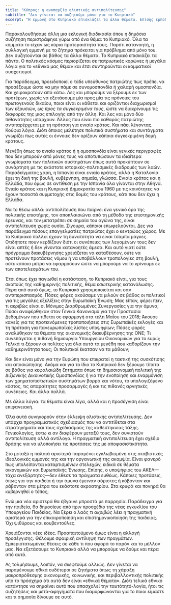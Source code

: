 ```yaml
---
title: "Κύπρος: η ανυπαρξία ολιστικής αντιπολίτευσης"
subtitle: "Δεν γίνεται να συζητούμε μόνο για το Κυπριακό"
excerpt: "Η εμμονή στο Κυπριακό επισκιάζει τα άλλα θέματα. Επίσης εμποδίζει την εμβάθυνση στα συγκεκριμένα των πολιτικών προγραμμάτων."
---
```

Παρακολουθήσαμε άλλη μια εκλογική διαδικασία όπου η δημόσια συζήτηση περιστράφηκε γύρω από ένα θέμα: το Κυπριακό. Όλα τα κόμματα το είχαν ως κύρια προτεραιότητα τους. Παρότι κατανοητή, η συλλογική εμμονή με το ζήτημα πρόκειται για πρόβλημα από μόνο του. Δεν συζητούνται σε βάθος τα άλλα θέματα. Το Κυπριακό επισκιάζει τα πάντα. Ο πολιτικός κόσμος περιορίζεται σε πατριωτικές κορώνες ή μεγάλα λόγια για το «εθνικό μας θέμα» και έτσι συντηρούνται οι κομματικοί συσχετισμοί.

Για παράδειγμα, προειδοποιεί ο τάδε υπεύθυνος πατριώτης πως πρέπει να προσέξουμε ώστε να μην πάμε σε συνομοσπονδία ή χαλαρή ομοσπονδία. Και χειροκροτούν από κάτω. Λες και μπορούμε να ξέρουμε εκ των προτέρων, χωρίς να εξετάσουμε μία προς μία τις πρόνοιες του πρωτογενούς δικαίου, ποιοι είναι οι κάθετοι και οριζόντιοι διαχωρισμοί των εξουσιών, *ως προς τα συγκεκριμένα τους*, ώστε να διακρίνουμε τις διαφορές της μιας επιλογής από την άλλη. Και λες και μόνο δύο πιθανότητες υπάρχουν. Άλλος που είναι πιο καθαρός πατριώτης αντιπαρέρχεται με τη πρόταση για ενιαίο κράτος. Και πάει λέγοντας. Κούφια λόγια. Διότι όποιος μελέτησε πολιτικά συστήματα και συντάγματα γνωρίζει πως αυτές οι έννοιες δεν ορίζουν κάποια συγκεκριμένη δομή κράτους.

Μεγέθη όπως το ενιαίο κράτος ή η ομοσπονδία είναι γενικές περιγραφές που δεν μπορούν από μόνες τους να αποτυπώσουν τα ιδιαίτερα γνωρίσματα των πολιτικών συστημάτων όπως αυτά προκύπτουν σε συνάρτηση με τις εκάστοτε ιστορικές-πολιτισμικές διαδρομές των λαών. Παραδείγματος χάρη, η Ισπανία είναι ενιαίο κράτος, αλλά η Καταλονία έχει τη δική της βουλή, κυβέρνηση, σημαία, γλώσσα. Ενιαίο κράτος και η Ελλάδα, που όμως σε αντίθεση με την Ισπανία όλα γίνονται στην Αθήνα. Ενιαίο κράτος και η Κυπριακή Δημοκρατία του 1960 με τις κοινότητες να έχουν ποσοστά συμμετοχής στις δομές του κράτους, κάτι που δεν έχει η Ελλάδα.

Να το θέσω απλά: αντιπολίτευση που παίρνει ένα γενικό όρο της πολιτικής επιστήμης, τον αποπλαισιώνει από τη μέθοδο της επιστημονικής έρευνας, και τον μετατρέπει σε σημαία του αγώνα της, είναι αντιπολίτευση χωρίς ουσία. Σίγουρα, κάποιοι επωφελούνται. Δες για παράδειγμα πόσους επαγγελματίες πατριώτες έχει ο κεντρώος χώρος. Με το Κυπριακό πολλοί έχουν τη δυνατότητα να είναι τσάμπα μάγκες. Οτιδήποτε πουν κερδίζουν διότι οι συνέπειες των λεγομένων τους δεν είναι απτές ή δεν γίνονται κατανοητές άμεσα. Και αυτό γιατί ούτε πρόγραμμα διακυβέρνησης χρειάζεται να καταθέσουν, ούτε να προτείνουν προτάσεις νόμου ή να υποβάλλουν τροπολογίες στη βουλή, ούτε κάποιο μέτρο να εφαρμόσουν ώστε να μπορούμε να το κρίνουμε εκ των αποτελεσμάτων του.

Έτσι όπως έχει παγιωθεί η κατάσταση, το Κυπριακό είναι, για τους σκοπούς της καθημερινής πολιτικής, θέμα εσωτερικής κατανάλωσης. Πέρα από αυτό όμως, το Κυπριακό χρησιμοποιείται και σαν αντιπερισπασμός. Πόσες φόρες ακούσαμε να μιλούν σε βάθος οι πολιτικοί για τις μεγάλες εξελίξεις στην Ευρωπαϊκή Ένωση; Μας είπαν, φέρει πειν, τι ακριβώς είναι οι Μόνιμες Διαρθρωμένες Συνεργασίες για την άμυνα; Πόσοι αναφέρθηκαν στον Γενικό Κανονισμό για την Προστασία Δεδομένων που τίθεται σε εφαρμογή στα τέλη Μαΐου του 2018; Άκουσε κανείς για τις προτεινόμενες τροποποιήσεις στις Ευρωπαϊκές εκλογές και τη πρόταση για πανευρωπαϊκές λίστες υποψηφίων; Πόσες φορές αναλύθηκαν τα θέματα της οικονομικής διακυβέρνησης της ΟΝΕ; Τι συνεπάγεται η πιθανή δημιουργία Υπουργείου Οικονομικών για το ευρώ; Τελικά τι ξέρουν οι πολίτες για όλα αυτά τα μεγέθη που καθορίζουν την καθημερινότητα τους; Οι πολιτικοί έκατσαν να τα μάθουν;

Και δεν είναι μόνο για την Ευρώπη που επικρατεί η τακτική της συσκότισης και αποσιώπησης. Ακόμα και για το ίδιο το Κυπριακό δεν ξέρουμε τίποτα σε βάθος για κεφαλαιώδη ζητήματα όπως τη δημοσιονομική πολιτική της Διζωνικής Δικοινοτικής Ομοσπονδίας ή για την ενοποίηση και εναρμόνιση των χρηματοπιστωτικών συστημάτων βορρά και νότου, το υπολογιζόμενο κόστος, τις απαραίτητες προσαρμογές ή και τις πιθανές αρνητικές συνέπειες. Και άλλα πολλά.

Με άλλα λόγια: τα θέματα είναι λίγα, αλλά και η προσέγγιση είναι επιφανειακή.

Όλα αυτά συνηγορούν στην έλλειψη ολιστικής αντιπολίτευσης. Δεν υπάρχει προγραμματικός σχεδιασμός που να αντιτίθεται στα στρατηγήματα και τους σχεδιασμούς της καθεστηκυίας τάξης. Γενικολογίες, έστω κι αν διαφέρουν μεταξύ τους, δεν συνιστούν αντιπολίτευση αλλά αντίλογο. Η πραγματική αντιπολίτευση έχει σχέδιο δράσης για να υλοποιήσει τις προτάσεις της με αποφασιστικότητα.

Στο μεταξύ η παλαιά αριστερά παραμένει εγκλωβισμένη στις αταβιστικές ιδεολογικές εμμονές της και την οργανωτική της ακαμψία. Είναι φανερό πως υπολείπονται καταρτισμένων στελεχών, ειδικά σε θέματα οικονομικών και Ευρωπαϊκής Ένωσης. Επίσης, ο υποψήφιος του ΑΚΕΛ—τάχα ανεξάρτητος—δεν έθεσε τα πράγματα ευθέως. Κάποιες προτάσεις, όπως για την παιδεία ή την άμυνα έμειναν αόριστες ή κόβονταν και ράβονταν στα μέτρα του εκάστοτε ακροατηρίου. Στα κρυφά και πονηρά θα κυβερνηθεί ο τόπος;

Ενώ μια νέα αριστερά θα έβγαινε μπροστά με παρρησία. Παράδειγμα για την παιδεία, θα δημοσίευε από πριν προσχέδιο της νέας εγκυκλίου του Υπουργείου Παιδείας. Να ξέρει ο λαός *τι ακριβώς* λέει η πραγματική αριστερά για την επικαιροποίηση και επιστημονικοποίηση της παιδείας. Όχι ψιθύρους και κουβεντούλες.

Χρειάζονται νέες ιδέες. Προαπαιτούμενο όμως είναι η αλλαγή προσέγγισης. Θέλουμε σφαιρική αντίληψη των πραγμάτων. Εμπεριστατωμένες θέσεις σε κάθε τι που αφορά το παρόν και το μέλλον μας. Να εξετάσουμε το Κυπριακό αλλά να μπορούμε να δούμε και πέρα από αυτό.

Ας τολμήσουμε, λοιπόν, να σκεφτούμε αλλιώς. Δεν γίνεται να παραμένουμε ηθικά ουδέτεροι σε ζητήματα όπως τη χάραξη μακροπρόθεσμης οικονομικής, κοινωνικής, και περιβαλλοντικής πολιτικής υπό το πρόσχημα ότι αυτά δεν είναι «εθνικά θέματα». Διότι τελικά εθνικό κατάντησε να σημαίνει αυτό που απασχολεί την ταυτότητό-λογία, ήτοι τις συζητήσεις και μετά-αφηγήματα που διαμορφώνονται για το ποιοι είμαστε και τι σημασία δίνουμε σε αυτό.
